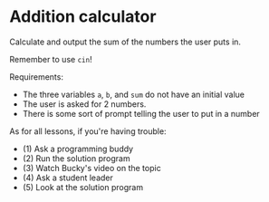 # Addition calculator

Calculate and output the sum of the numbers the user puts in.

Remember to use `cin`!

Requirements:

- The three variables `a`, `b`, and `sum` do not have an initial value
- The user is asked for 2 numbers.
- There is some sort of prompt telling the user to put in a number

As for all lessons, if you're having trouble:
- (1) Ask a programming buddy
- (2) Run the solution program
- (3) Watch Bucky's video on the topic
- (4) Ask a student leader
- (5) Look at the solution program